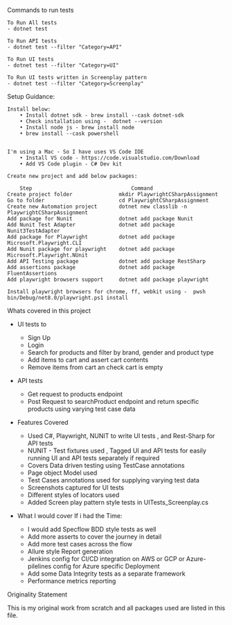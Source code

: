 Commands to run tests

    To Run All tests 
    - dotnet test

    To Run API tests 
    - dotnet test --filter "Category=API"

    To Run UI tests 
    - dotnet test --filter "Category=UI"

    To Run UI tests written in Screenplay pattern
    - dotnet test --filter "Category=Screenplay"

Setup Guidance:

    Install below: 
        • Install dotnet sdk - brew install --cask dotnet-sdk
        • Check installation using -  dotnet --version
        • Install node js - brew install node
        • brew install --cask powershell
    

    I'm using a Mac - So I have uses VS Code IDE
        • Install VS code - https://code.visualstudio.com/Download
        • Add VS Code plugin - C# Dev kit 
    
    Create new project and add below packages:

        Step	                            Command
    Create project folder	            mkdir PlaywrightCSharpAssignment
    Go to folder	                    cd PlaywrightCSharpAssignment
    Create new Automation project	    dotnet new classlib -n PlaywrightCSharpAssignment
    Add package for Nunit 	            dotnet add package Nunit
    Add Nunit Test Adapter	            dotnet add package Nunit3TestAdapter
    Add package for Playwright	        dotnet add package Microsoft.Playwright.CLI
    Add Nunit package for playwright	dotnet add package Microsoft.Playwright.NUnit
    Add API Testing package	            dotnet add package RestSharp
    Add assertions package	            dotnet add package FluentAssertions
    Add playwright browsers support	    dotnet add package playwright

    Install playwright browsers for chrome, ff, webkit using - 	pwsh bin/Debug/net8.0/playwright.ps1 install



Whats covered in this project

- UI tests to 
    - Sign Up
    - Login
    - Search for products and filter by brand, gender and product type
    - Add items to cart and assert cart contents
    - Remove items from cart an check cart is empty

- API tests
    - Get request to products endpoint 
    - Post Request to searchProduct endpoint and return specific products using varying test case data

- Features Covered
    - Used C#, Playwright, NUNIT to write UI tests , and Rest-Sharp for API tests
    - NUNIT - Test fixtures used , Tagged UI and API tests for easily running UI and API tests separately if required
    - Covers Data driven testing using TestCase annotations
    - Page object Model used
    - Test Cases annotations used for supplying varying test data
    - Screenshots captured for UI tests
    - Different styles of locators used
    - Added Screen play pattern style tests in UITests_Screenplay.cs

- What I would cover If i had the Time:
    - I would add Specflow BDD style tests as well
    - Add more asserts to cover the journey in detail
    - Add more test cases across the flow
    - Allure style Report generation
    - Jenkins config for CI/CD integration on AWS or GCP or Azure-pilelines config for Azure specific Deployment
    - Add some Data Integrity tests as a separate framework
    - Performance metrics reporting


Originality Statement

This is my original work from scratch and all packages used are listed in this file.

